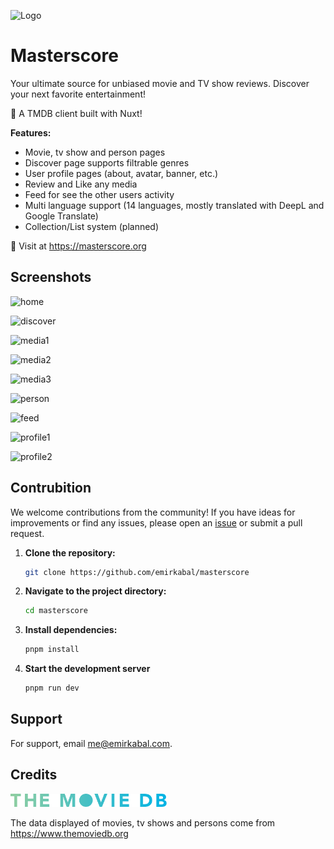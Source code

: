 ![Logo](https://i.imgur.com/rvpg6dA.png)

# Masterscore

Your ultimate source for unbiased movie and TV show reviews. Discover your next favorite entertainment!

💖 A TMDB client built with Nuxt!

**Features:**

- Movie, tv show and person pages
- Discover page supports filtrable genres
- User profile pages (about, avatar, banner, etc.)
- Review and Like any media
- Feed for see the other users activity
- Multi language support (14 languages, mostly translated with DeepL and Google Translate)
- Collection/List system (planned)

🔗 Visit at https://masterscore.org

## Screenshots

![home](https://github.com/emirkabal/masterscore/assets/28771692/4ab7d7f8-f489-4b04-941f-f730f9bbcf82)

![discover](https://github.com/emirkabal/masterscore/assets/28771692/955a7200-6ec8-4f72-a28e-bdd83968f2ee)

![media1](https://github.com/emirkabal/masterscore/assets/28771692/f07f6f72-26b1-4108-8033-7f14b822c45b)

![media2](https://github.com/emirkabal/masterscore/assets/28771692/eefaf18f-429b-4d91-88c7-19db76179e53)

![media3](https://github.com/emirkabal/masterscore/assets/28771692/ece3921a-f88e-47d5-8710-1a44faecf061)

![person](https://github.com/emirkabal/masterscore/assets/28771692/d10ffda0-1a8b-49bc-89d8-b4e171151bcd)

![feed](https://github.com/emirkabal/masterscore/assets/28771692/6533e4da-4005-4444-ac85-a5950237336f)

![profile1](https://github.com/emirkabal/masterscore/assets/28771692/899049b8-a627-4f27-9a80-bb2b8aaa1d67)

![profile2](https://github.com/emirkabal/masterscore/assets/28771692/0ef4aa15-b06a-46c3-895e-c0a6620e289d)

## Contrubition

We welcome contributions from the community! If you have ideas for improvements or find any issues, please open an [issue](https://github.com/emirkabal/masterscore/issues) or submit a pull request.

1. **Clone the repository:**

   ```bash
   git clone https://github.com/emirkabal/masterscore
   ```

2. **Navigate to the project directory:**

   ```bash
   cd masterscore
   ```

3. **Install dependencies:**

   ```bash
   pnpm install
   ```

4. **Start the development server**

   ```bash
   pnpm run dev
   ```

## Support

For support, email me@emirkabal.com.

## Credits

<img src="https://github.com/emirkabal/masterscore/blob/master/src/public/icons/tmdb-long.svg" alt="tmdb logo" width=250/>

The data displayed of movies, tv shows and persons come from https://www.themoviedb.org
